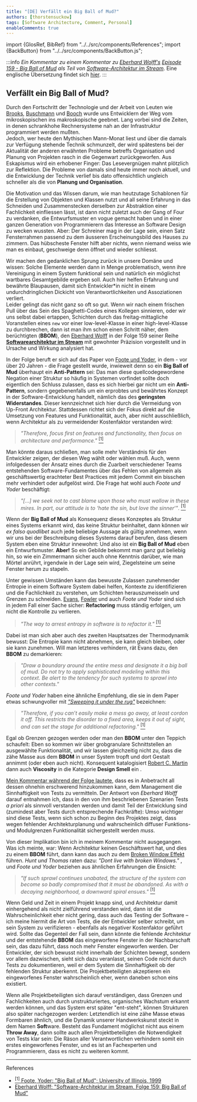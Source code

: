 ```yaml
---
title: "[DE] Verfällt ein Big Ball of Mud?"
authors: [thorstensuckow]
tags: [Software Architecture, Comment, Personal]
enableComments: true
---
```


import {GlosRef, BibRef} from "../../src/components/References";
import {BackButton} from "../../src/components/BackButton.js";


:::info 
_Ein Kommentar zu einem Kommentar zu [Eberhard Wolff's](https://ewolff.com/) [Episode 159 - Big Ball of Mud](https://software-architektur.tv/2023/03/31/folge159.html) als Teil von [Software-Architektur im Stream](https://software-architektur.tv)_. Eine englische Übersetzung findet sich [hier](/blog/2023/04/14/big-ball-of-mud-decay/index_en).
:::

## Verfällt ein Big Ball of Mud?

Durch den Fortschritt der Technologie und der Arbeit von Leuten wie [Brooks](https://en.wikipedia.org/wiki/Fred_Brooks), [Buschmann](https://en.wikipedia.org/wiki/Pattern-Oriented_Software_Architecture) und [Booch](https://en.wikipedia.org/wiki/Grady_Booch) wurde uns Entwicklern der Weg vom mikroskopischen ins makroskopische geebnet. Lang vorbei sind die Zeiten, in denen schrankhohe Rechnersysteme nah an der Infrastruktur programmiert werden mußten. <br />
Jedoch, wer heute den Mythischen Mann-Monat <BibRef name="MMM" /> liest und über die damals zur Verfügung stehende Technik schmunzelt, der wird spätestens bei der Aktualität der anderen erwähnten Probleme betreffs Organisation und Planung von Projekten rasch in die Gegenwart zurückgeworfen. Aus Eskapismus wird ein erhobener Finger: Das Lesevergnügen mahnt plötzlich zur Reflektion. Die Probleme von damals sind heute immer noch aktuell, und die Entwicklung der Technik verlief bis dato offensichtlich ungleich schneller als die von **Planung und Organisation**.
<!--truncate-->
Die Motivation und das Wissen darum, wie man heutzutage Schablonen für die Erstellung von Objekten und Klassen nutzt und all seine Erfahrung in das Schneiden und Zusammenstecken derselben zur Abstraktion einer Fachlichkeit einfliessen lässt, ist dann nicht zuletzt auch der Gang of Four <BibRef name="Gof" /> zu verdanken, die Entwurfsmuster en vogue gemacht haben und in einer ganzen Generation von Programmierern das Interesse an Software Design zu wecken wussten. Aber: Der Schreiner mag in der Lage sein, einen Satz Fensterrahmen passend zu dem äusseren Erscheinungsbild des Hauses zu zimmern. Das hübscheste Fenster hilft aber nichts, wenn niemand weiss wie man es einbaut, geschweige denn öffnet und wieder schliesst.

Wir machen den gedanklichen Sprung zurück in unsere Domäne und wissen: Solche Elemente werden dann in Menge problematisch, wenn ihre Vereinigung in einem System funktional sein und natürlich ein möglichst wartbares Gesamtgebilde ergeben soll. Auch hier helfen Erfahrung und bewährte Blaupausen, damit sich Entwickler*in  nicht in einem undurchdringlichen Dickicht von Verantwortlichkeiten und Assoziationen verliert. <br />
Leider gelingt das nicht ganz so oft so gut.  Wenn wir nach einem frischen Pull über das Sein des Spaghetti-Codes eines Kollegen sinnieren, oder wir uns  selbst dabei ertappen, Schichten durch das freitag-mittagliche Voranstellen eines `new` vor einer low-level-Klasse in einer high-level-Klasse zu durchbrechen, dann ist man ihm schon einen Schritt näher, dem berüchtigten **<GlosRef name="Big Ball of Mud" file="sd.bigballofmud" />** (**BBOM**), den [Eberhard Wolff](https://ewolff.com) in der Folge 159 seiner Reihe [**Softwarearchitektur im Stream**](https://software-architektur.tv/2023/03/31/folge159.html) mit gewohnter Präzision vorgestellt und in Ursache und Wirkung analysiert hat.  

In der Folge beruft er sich auf das Paper von [Foote und Yoder](http://www.laputan.org/mud/), in dem - vor über 20 Jahren - die Frage gestellt wurde, inwieweit denn so ein **Big Ball of Mud** überhaupt ein **Anti-Pattern** sei: Das man diese quellcodegewordene Negation einer Struktur so häufig in Systemen vorfindet sollte doch eigentlich den Schluss zulassen, dass es sich hierbei gar nicht um ein **Anti-Pattern**, sondern gegebenenfalls um ein erprobtes und bewährtes Konzept in der Software-Entwicklung handelt, nämlich das des **geringsten Widerstandes**. Dieser kennzeichnet sich hier durch die Vermeidung von Up-Front Architektur. Stattdessen richtet sich der Fokus direkt auf die Umsetzung von Features und Funktionalität, auch, aber nicht ausschließlich, wenn Architektur als zu vermeidender Kostenfaktor verstanden wird: 

> _"Therefore, focus first on features and functionality, then focus on architecture and performance."_ [<sup>[1]</sup>](#bbompaper)

Man könnte daraus schließen, man solle mehr Verständnis für den Entwickler zeigen, der diesen Weg wählt oder wählen muß. Auch, wenn infolgedessen der Ansatz eines durch die Zuarbeit verschiedener Teams entstehenden Software-Fundamentes über das Fehlen von allgemein als geschäftswertig erachteter Best Practices mit jedem Commit ein bisschen mehr verhindert oder aufgelöst wird. Die Frage hat wohl auch _Foote und Yoder_ beschäftigt: 

> _"[…] we seek not to cast blame upon those who must wallow in these mires. In part, our attitude is to ‘hate the sin, but love the sinner‘"_. [<sup>[1]</sup>](#bbompaper)

Wenn der **Big Ball of Mud** als Konsequenz dieses Konzeptes als Struktur eines Systems erkannt wird, das keine Struktur beinhaltet, dann können wir _ex falso quodlibet_ auch jede beliebige Aussage als gültig annehmen, wenn wir uns bei der Beschreibung dieses Systems darauf berufen, dass diesem System eben eine Struktur innewohnt: Und also ist ein **Big Ball of Mud** eben ein Entwurfsmuster. **Aber!** So ein Gebilde bekommt man ganz gut beliebig hin, so wie ein Zimmermann sicher auch ohne Kenntnis darüber, wie man Mörtel anrührt, irgendwie in der Lage sein wird, Ziegelsteine um seine Fenster herum zu stapeln.

Unter gewissen Umständen kann das bewusste Zulassen zunehmender Entropie in einem Software System dabei helfen, Kontexte zu identifizieren und die Fachlichkeit zu verstehen, um Schichten herauszumeisseln und Grenzen zu schneiden. [Evans](https://www.domainlanguage.com/), [Fowler](https://martinfowler.com) und auch _Foote und Yoder_ sind sich in jedem Fall einer Sache sicher: **Refactoring** muss ständig erfolgen, um nicht die Kontrolle zu verlieren. 

> _"The way to arrest entropy in software is to refactor it."_ [<sup>[1]</sup>](#bbompaper)

Dabei ist man sich aber auch des zweiten Hauptsatzes der Thermodynamik bewusst: Die Entropie kann nicht abnehmen, sie kann gleich bleiben, oder sie kann zunehmen. Will man letzteres verhindern, rät Evans  dazu, den **BBOM** zu demarkieren:

> _"Draw a boundary around the entire mess and designate it a big ball of mud. Do not try to apply sophisticated modeling within this context. Be alert to the tendency for such systems to sprawl into other contexts."_ <BibRef name="DDDR" pp="38" />

_Foote und Yoder_ haben eine ähnliche Empfehlung, die sie in dem Paper etwas schwungvoller mit [_"Sweeping it under the rug"_](http://www.laputan.org/mud/mud.html#SweepingItUnderTheRug) bezeichnen:

> _"Therefore, if you can’t easily make a mess go away, at least cordon it off. This restricts the disorder to a fixed area, keeps it out of sight, and can set the stage for additional refactoring."_ [<sup>[1]</sup>](#bbompaper)

Egal ob Grenzen gezogen werden oder man den **BBOM** unter den Teppich schaufelt: Eben so kommen wir über grobgranulare Schnittstellen an ausgewählte Funktionalität, und wir lassen gleichzeitig nicht zu, dass die zähe Masse aus dem **BBOM** in unser System tropft und dort Gestalt annimmt (oder eben auch nicht). Konsequent katalogisiert [Robert C. Martin](https://en.wikipedia.org/wiki/Robert_C._Martin) dann auch **Viscosity** in die Kategorie **Design Smell** ein <BibRef name="ASD" pp="88" />.

[Mein Kommentar während der Folge lautete](https://youtu.be/Gqs8zLXei7Q?t=2200), dass es in Anbetracht all dessen ohnehin erschwerend hinzukommen kann, dem Management die Sinnhaftigkeit von Tests zu vermitteln.
Der Antwort von _Eberhard Wolff_ darauf entnahmen ich, dass in den von ihm beschriebenen Szenarien Tests _a priori_ als sinnvoll verstanden werden und damit Teil der Entwicklung sind (zumindest aber Tests durch entsprechende Fachkräfte): Umso wichtiger sind diese Tests, wenn sich schon zu Beginn des Projektes zeigt, dass wegen fehlender Architekturplanung und wahrscheinlich diffuser Funktions- und Modulgrenzen Funktionalität sichergestellt werden _muss_.

Von dieser Implikation bin ich in meinem Kommentar nicht ausgegangen. Was ich meinte, war: Wenn Architektur keinen Geschäftswert hat, und dies zu einem **BBOM** führt, dann kann das auch zu dem [Broken Window Effekt](https://en.wikipedia.org/wiki/Broken_windows_theory) führen. _Hunt und Thomas_ raten dazu: _"Dont live with broken Windows."_ <BibRef name="PP" pp="7" />, und _Foote und Yoder_ beziehen aus ähnlichen Erfahrungen die Ensicht:

> _"If such sprawl continues unabated, the structure of the system can become so badly compromised that it must be abandoned. As with a decaying neighborhood, a downward spiral ensues."_ [<sup>[1]</sup>](#bbompaper)

Wenn Geld und Zeit in einem Projekt knapp sind, und Architektur damit einhergehend als nicht zielführend verstanden wird, dann ist die Wahrscheinlichkeit eher nicht gering, dass auch das Testing der Software – ich meine hiermit die Art von Tests, die der Entwickler selber schreibt, um sein System zu verifizieren - ebenfalls als negativer Kostenfaktor geführt wird. Sollte das Gegenteil der Fall sein, dann könnte die fehlende Architektur und der entstehende **BBOM** das eingeworfene Fenster in der Nachbarschaft sein, das dazu führt, dass noch  mehr Fenster eingeworfen werden. Der Entwickler, der sich bewusst nicht innerhalb der Schichten bewegt, sondern vor allem dazwischen, sieht sich dazu veranlasst, seinen Code nicht durch Tests zu dokumentieren, weil er dem System die Sinnhaftigkeit ob der fehlenden Struktur aberkennt. Die Projektbeteiligten akzeptieren ein eingeworfenes Fenster wahrscheinlich eher, wenn daneben schon eins existiert.

Wenn alle Projektbeteiligten sich darauf verständigen, dass Grenzen und Fachlichkeiten auch durch unstrukturiertes, organisches Wachstum erkannt werden können, und das System erst später "ent-steht", können Strukturen also später nachgezogen werden: Letztendlich ist eine zähe Masse etwas Formbaren ähnlich, und die Dynamik unserer Handwerkskunst steckt in dem Namen **Soft**ware. Besteht das Fundament möglichst nicht aus einem **Throw Away**, dann sollte auch allen Projektbeteiligten die Notwendigkeit von Tests klar sein: Die Räson aller Verantwortlichen verhindern somit ein erstes eingeworfenes Fenster, und es ist an Fachexperten und Programmierern, dass es nicht zu weiteren kommt. 


---- 
References

 - [<sup>[1]</sup> Foote, Yoder: "Big Ball of Mud"; University of Illinois, 1999](http://www.laputan.org/mud/mud.html#SweepingItUnderTheRug) <a name="bbompaper"></a>
 - [Eberhard Wolff: "Software-Architektur im Stream, Folge 159: Big Ball of Mud"](https://software-architektur.tv/2023/03/31/folge159.html)
